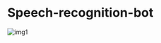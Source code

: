 # Speech-recognition-bot

![img1](https://github.com/zhenglinpan/Awesome-Animation-Research/blob/master/assets/teaser.gif)




